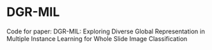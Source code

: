 # DGR-MIL
Code for paper: DGR-MIL: Exploring Diverse Global Representation in Multiple Instance Learning for Whole Slide Image Classification
